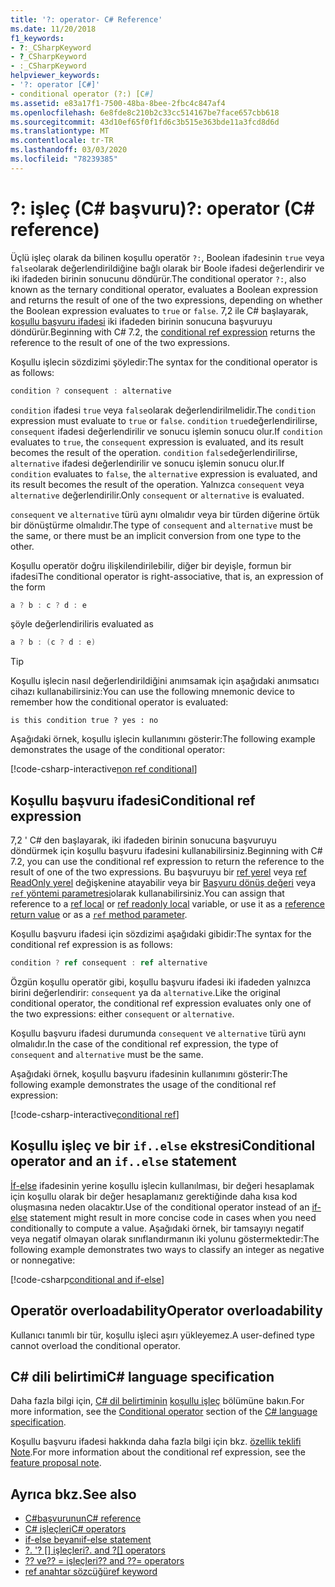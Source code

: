 ```yaml
---
title: '?: operator- C# Reference'
ms.date: 11/20/2018
f1_keywords:
- ?:_CSharpKeyword
- ?_CSharpKeyword
- :_CSharpKeyword
helpviewer_keywords:
- '?: operator [C#]'
- conditional operator (?:) [C#]
ms.assetid: e83a17f1-7500-48ba-8bee-2fbc4c847af4
ms.openlocfilehash: 6e8fde8c210b2c33cc514167be7face657cbb618
ms.sourcegitcommit: 43d10ef65f0f1fd6c3b515e363bde11a3fcd8d6d
ms.translationtype: MT
ms.contentlocale: tr-TR
ms.lasthandoff: 03/03/2020
ms.locfileid: "78239385"
---
```

# <a name="-operator-c-reference"></a><span data-ttu-id="4492e-102">?: işleç (C# başvuru)</span><span class="sxs-lookup"><span data-stu-id="4492e-102">?: operator (C# reference)</span></span>

<span data-ttu-id="4492e-103">Üçlü işleç olarak da bilinen koşullu operatör `?:`, Boolean ifadesinin `true` veya `false`olarak değerlendirildiğine bağlı olarak bir Boole ifadesi değerlendirir ve iki ifadeden birinin sonucunu döndürür.</span><span class="sxs-lookup"><span data-stu-id="4492e-103">The conditional operator `?:`, also known as the ternary conditional operator, evaluates a Boolean expression and returns the result of one of the two expressions, depending on whether the Boolean expression evaluates to `true` or `false`.</span></span> <span data-ttu-id="4492e-104">7,2 ile C# başlayarak, [koşullu başvuru ifadesi](#conditional-ref-expression) iki ifadeden birinin sonucuna başvuruyu döndürür.</span><span class="sxs-lookup"><span data-stu-id="4492e-104">Beginning with C# 7.2, the [conditional ref expression](#conditional-ref-expression) returns the reference to the result of one of the two expressions.</span></span>

<span data-ttu-id="4492e-105">Koşullu işlecin sözdizimi şöyledir:</span><span class="sxs-lookup"><span data-stu-id="4492e-105">The syntax for the conditional operator is as follows:</span></span>

```csharp
condition ? consequent : alternative
```

<span data-ttu-id="4492e-106">`condition` ifadesi `true` veya `false`olarak değerlendirilmelidir.</span><span class="sxs-lookup"><span data-stu-id="4492e-106">The `condition` expression must evaluate to `true` or `false`.</span></span> <span data-ttu-id="4492e-107">`condition` `true`değerlendirilirse, `consequent` ifadesi değerlendirilir ve sonucu işlemin sonucu olur.</span><span class="sxs-lookup"><span data-stu-id="4492e-107">If `condition` evaluates to `true`, the `consequent` expression is evaluated, and its result becomes the result of the operation.</span></span> <span data-ttu-id="4492e-108">`condition` `false`değerlendirilirse, `alternative` ifadesi değerlendirilir ve sonucu işlemin sonucu olur.</span><span class="sxs-lookup"><span data-stu-id="4492e-108">If `condition` evaluates to `false`, the `alternative` expression is evaluated, and its result becomes the result of the operation.</span></span> <span data-ttu-id="4492e-109">Yalnızca `consequent` veya `alternative` değerlendirilir.</span><span class="sxs-lookup"><span data-stu-id="4492e-109">Only `consequent` or `alternative` is evaluated.</span></span>

<span data-ttu-id="4492e-110">`consequent` ve `alternative` türü aynı olmalıdır veya bir türden diğerine örtük bir dönüştürme olmalıdır.</span><span class="sxs-lookup"><span data-stu-id="4492e-110">The type of `consequent` and `alternative` must be the same, or there must be an implicit conversion from one type to the other.</span></span>

<span data-ttu-id="4492e-111">Koşullu operatör doğru ilişkilendirilebilir, diğer bir deyişle, formun bir ifadesi</span><span class="sxs-lookup"><span data-stu-id="4492e-111">The conditional operator is right-associative, that is, an expression of the form</span></span>

```csharp
a ? b : c ? d : e
```

<span data-ttu-id="4492e-112">şöyle değerlendirilir</span><span class="sxs-lookup"><span data-stu-id="4492e-112">is evaluated as</span></span>

```csharp
a ? b : (c ? d : e)
```

> [!TIP]
> <span data-ttu-id="4492e-113">Koşullu işlecin nasıl değerlendirildiğini anımsamak için aşağıdaki anımsatıcı cihazı kullanabilirsiniz:</span><span class="sxs-lookup"><span data-stu-id="4492e-113">You can use the following mnemonic device to remember how the conditional operator is evaluated:</span></span>
>
> ```text
> is this condition true ? yes : no
> ```

<span data-ttu-id="4492e-114">Aşağıdaki örnek, koşullu işlecin kullanımını gösterir:</span><span class="sxs-lookup"><span data-stu-id="4492e-114">The following example demonstrates the usage of the conditional operator:</span></span>

[!code-csharp-interactive[non ref conditional](~/samples/snippets/csharp/language-reference/operators/ConditionalOperator.cs#ConditionalValue)]

## <a name="conditional-ref-expression"></a><span data-ttu-id="4492e-115">Koşullu başvuru ifadesi</span><span class="sxs-lookup"><span data-stu-id="4492e-115">Conditional ref expression</span></span>

<span data-ttu-id="4492e-116">7,2 ' C# den başlayarak, iki ifadeden birinin sonucuna başvuruyu döndürmek için koşullu başvuru ifadesini kullanabilirsiniz.</span><span class="sxs-lookup"><span data-stu-id="4492e-116">Beginning with C# 7.2, you can use the conditional ref expression to return the reference to the result of one of the two expressions.</span></span> <span data-ttu-id="4492e-117">Bu başvuruyu bir [ref yerel](../keywords/ref.md#ref-locals) veya [ref ReadOnly yerel](../keywords/ref.md#ref-readonly-locals) değişkenine atayabilir veya bir [Başvuru dönüş değeri](../keywords/ref.md#reference-return-values) veya [`ref` yöntemi parametresi](../keywords/ref.md#passing-an-argument-by-reference)olarak kullanabilirsiniz.</span><span class="sxs-lookup"><span data-stu-id="4492e-117">You can assign that reference to a [ref local](../keywords/ref.md#ref-locals) or [ref readonly local](../keywords/ref.md#ref-readonly-locals) variable, or use it as a [reference return value](../keywords/ref.md#reference-return-values) or as a [`ref` method parameter](../keywords/ref.md#passing-an-argument-by-reference).</span></span>

<span data-ttu-id="4492e-118">Koşullu başvuru ifadesi için sözdizimi aşağıdaki gibidir:</span><span class="sxs-lookup"><span data-stu-id="4492e-118">The syntax for the conditional ref expression is as follows:</span></span>

```csharp
condition ? ref consequent : ref alternative
```

<span data-ttu-id="4492e-119">Özgün koşullu operatör gibi, koşullu başvuru ifadesi iki ifadeden yalnızca birini değerlendirir: `consequent` ya da `alternative`.</span><span class="sxs-lookup"><span data-stu-id="4492e-119">Like the original conditional operator, the conditional ref expression evaluates only one of the two expressions: either `consequent` or `alternative`.</span></span>

<span data-ttu-id="4492e-120">Koşullu başvuru ifadesi durumunda `consequent` ve `alternative` türü aynı olmalıdır.</span><span class="sxs-lookup"><span data-stu-id="4492e-120">In the case of the conditional ref expression, the type of `consequent` and `alternative` must be the same.</span></span>

<span data-ttu-id="4492e-121">Aşağıdaki örnek, koşullu başvuru ifadesinin kullanımını gösterir:</span><span class="sxs-lookup"><span data-stu-id="4492e-121">The following example demonstrates the usage of the conditional ref expression:</span></span>

[!code-csharp-interactive[conditional ref](~/samples/snippets/csharp/language-reference/operators/ConditionalOperator.cs#ConditionalRef)]

## <a name="conditional-operator-and-an-ifelse-statement"></a><span data-ttu-id="4492e-122">Koşullu işleç ve bir `if..else` ekstresi</span><span class="sxs-lookup"><span data-stu-id="4492e-122">Conditional operator and an `if..else` statement</span></span>

<span data-ttu-id="4492e-123">[İf-else](../keywords/if-else.md) ifadesinin yerine koşullu işlecin kullanılması, bir değeri hesaplamak için koşullu olarak bir değer hesaplamanız gerektiğinde daha kısa kod oluşmasına neden olacaktır.</span><span class="sxs-lookup"><span data-stu-id="4492e-123">Use of the conditional operator instead of an [if-else](../keywords/if-else.md) statement might result in more concise code in cases when you need conditionally to compute a value.</span></span> <span data-ttu-id="4492e-124">Aşağıdaki örnek, bir tamsayıyı negatif veya negatif olmayan olarak sınıflandırmanın iki yolunu göstermektedir:</span><span class="sxs-lookup"><span data-stu-id="4492e-124">The following example demonstrates two ways to classify an integer as negative or nonnegative:</span></span>

[!code-csharp[conditional and if-else](~/samples/snippets/csharp/language-reference/operators/ConditionalOperator.cs#CompareWithIf)]

## <a name="operator-overloadability"></a><span data-ttu-id="4492e-125">Operatör overloadability</span><span class="sxs-lookup"><span data-stu-id="4492e-125">Operator overloadability</span></span>

<span data-ttu-id="4492e-126">Kullanıcı tanımlı bir tür, koşullu işleci aşırı yükleyemez.</span><span class="sxs-lookup"><span data-stu-id="4492e-126">A user-defined type cannot overload the conditional operator.</span></span>

## <a name="c-language-specification"></a><span data-ttu-id="4492e-127">C# dili belirtimi</span><span class="sxs-lookup"><span data-stu-id="4492e-127">C# language specification</span></span>

<span data-ttu-id="4492e-128">Daha fazla bilgi için, [ C# dil belirtiminin](~/_csharplang/spec/introduction.md) [koşullu işleç](~/_csharplang/spec/expressions.md#conditional-operator) bölümüne bakın.</span><span class="sxs-lookup"><span data-stu-id="4492e-128">For more information, see the [Conditional operator](~/_csharplang/spec/expressions.md#conditional-operator) section of the [C# language specification](~/_csharplang/spec/introduction.md).</span></span>

<span data-ttu-id="4492e-129">Koşullu başvuru ifadesi hakkında daha fazla bilgi için bkz. [özellik teklifi Note](~/_csharplang/proposals/csharp-7.2/conditional-ref.md).</span><span class="sxs-lookup"><span data-stu-id="4492e-129">For more information about the conditional ref expression, see the [feature proposal note](~/_csharplang/proposals/csharp-7.2/conditional-ref.md).</span></span>

## <a name="see-also"></a><span data-ttu-id="4492e-130">Ayrıca bkz.</span><span class="sxs-lookup"><span data-stu-id="4492e-130">See also</span></span>

- [<span data-ttu-id="4492e-131">C#başvurunun</span><span class="sxs-lookup"><span data-stu-id="4492e-131">C# reference</span></span>](../index.md)
- [<span data-ttu-id="4492e-132">C# işleçleri</span><span class="sxs-lookup"><span data-stu-id="4492e-132">C# operators</span></span>](index.md)
- [<span data-ttu-id="4492e-133">if-else beyanı</span><span class="sxs-lookup"><span data-stu-id="4492e-133">if-else statement</span></span>](../keywords/if-else.md)
- <span data-ttu-id="4492e-134">[?. '? [] işleçleri](member-access-operators.md#null-conditional-operators--and-)</span><span class="sxs-lookup"><span data-stu-id="4492e-134">[?. and ?[] operators](member-access-operators.md#null-conditional-operators--and-)</span></span>
- [<span data-ttu-id="4492e-135">?? ve?? = işleçleri</span><span class="sxs-lookup"><span data-stu-id="4492e-135">?? and ??= operators</span></span>](null-coalescing-operator.md)
- [<span data-ttu-id="4492e-136">ref anahtar sözcüğü</span><span class="sxs-lookup"><span data-stu-id="4492e-136">ref keyword</span></span>](../keywords/ref.md)
